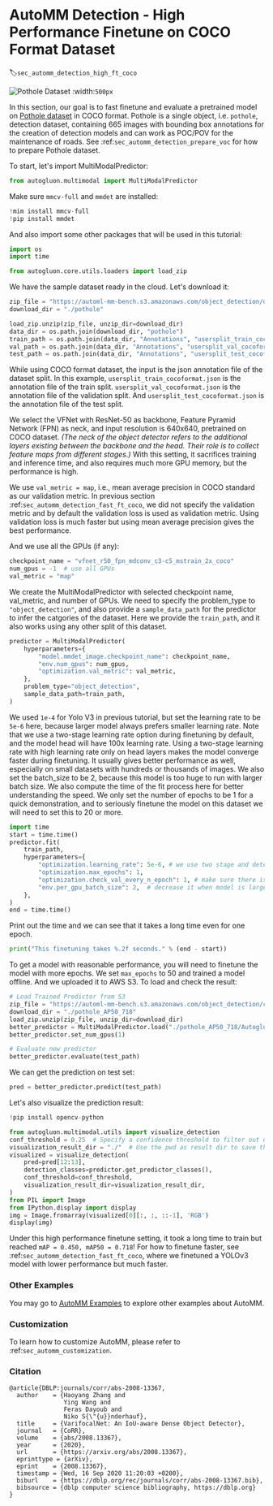 # AutoMM Detection - High Performance Finetune on COCO Format Dataset
:label:`sec_automm_detection_high_ft_coco`

![Pothole Dataset](https://automl-mm-bench.s3.amazonaws.com/object_detection/example_image/pothole144_gt.jpg)
:width:`500px`

In this section, our goal is to fast finetune and evaluate a pretrained model 
on [Pothole dataset](https://www.kaggle.com/datasets/andrewmvd/pothole-detection) in COCO format.
Pothole is a single object, i.e. `pothole`, detection dataset, containing 665 images with bounding box annotations
for the creation of detection models and can work as POC/POV for the maintenance of roads.
See :ref:`sec_automm_detection_prepare_voc` for how to prepare Pothole dataset.

To start, let's import MultiModalPredictor:

```python .input
from autogluon.multimodal import MultiModalPredictor
```

Make sure `mmcv-full` and `mmdet` are installed:
```python .input
!mim install mmcv-full
!pip install mmdet
```

And also import some other packages that will be used in this tutorial:

```python .input
import os
import time

from autogluon.core.utils.loaders import load_zip
```

We have the sample dataset ready in the cloud. Let's download it:

```python .input
zip_file = "https://automl-mm-bench.s3.amazonaws.com/object_detection/dataset/pothole.zip"
download_dir = "./pothole"

load_zip.unzip(zip_file, unzip_dir=download_dir)
data_dir = os.path.join(download_dir, "pothole")
train_path = os.path.join(data_dir, "Annotations", "usersplit_train_cocoformat.json")
val_path = os.path.join(data_dir, "Annotations", "usersplit_val_cocoformat.json")
test_path = os.path.join(data_dir, "Annotations", "usersplit_test_cocoformat.json")
```

While using COCO format dataset, the input is the json annotation file of the dataset split.
In this example, `usersplit_train_cocoformat.json` is the annotation file of the train split.
`usersplit_val_cocoformat.json` is the annotation file of the validation split.
And `usersplit_test_cocoformat.json` is the annotation file of the test split.

We select the VFNet with ResNet-50 as backbone, Feature Pyramid Network (FPN) as neck,
and input resolution is 640x640, pretrained on COCO dataset.
*(The neck of the object detector refers to the additional layers existing between the backbone and the head. 
Their role is to collect feature maps from different stages.)*
With this setting, it sacrifices training and inference time,
and also requires much more GPU memory,
but the performance is high. 

We use `val_metric = map`, i.e., mean average precision in COCO standard as our validation metric.
In previous section :ref:`sec_automm_detection_fast_ft_coco`,
we did not specify the validation metric and by default the validation loss is used as validation metric.
Using validation loss is much faster but using mean average precision gives the best performance.

And we use all the GPUs (if any):

```python .input
checkpoint_name = "vfnet_r50_fpn_mdconv_c3-c5_mstrain_2x_coco"
num_gpus = -1  # use all GPUs
val_metric = "map"
```

We create the MultiModalPredictor with selected checkpoint name, val_metric, and number of GPUs.
We need to specify the problem_type to `"object_detection"`,
and also provide a `sample_data_path` for the predictor to infer the catgories of the dataset.
Here we provide the `train_path`, and it also works using any other split of this dataset.

```python .input
predictor = MultiModalPredictor(
    hyperparameters={
        "model.mmdet_image.checkpoint_name": checkpoint_name,
        "env.num_gpus": num_gpus,
        "optimization.val_metric": val_metric,
    },
    problem_type="object_detection",
    sample_data_path=train_path,
)
```

We used `1e-4` for Yolo V3 in previous tutorial, 
but set the learning rate to be `5e-6` here, 
because larger model always prefers smaller learning rate.
Note that we use a two-stage learning rate option during finetuning by default,
and the model head will have 100x learning rate.
Using a two-stage learning rate with high learning rate only on head layers makes
the model converge faster during finetuning. It usually gives better performance as well,
especially on small datasets with hundreds or thousands of images.
We also set the batch_size to be 2, because this model is too huge to run with larger batch size.
We also compute the time of the fit process here for better understanding the speed.
We only set the number of epochs to be 1 for a quick demonstration, 
and to seriously finetune the model on this dataset we will need to set this to 20 or more.

```python .input
import time
start = time.time()
predictor.fit(
    train_path,
    hyperparameters={
        "optimization.learning_rate": 5e-6, # we use two stage and detection head has 100x lr
        "optimization.max_epochs": 1,
        "optimization.check_val_every_n_epoch": 1, # make sure there is at least one validation
        "env.per_gpu_batch_size": 2,  # decrease it when model is large
    },
)
end = time.time()
```

Print out the time and we can see that it takes a long time even for one epoch.

```python .input
print("This finetuning takes %.2f seconds." % (end - start))
```

To get a model with reasonable performance, you will need to finetune the model with more epochs.
We set `max_epochs` to 50 and trained a model offline. And we uploaded it to AWS S3. 
To load and check the result:

```python .input
# Load Trained Predictor from S3
zip_file = "https://automl-mm-bench.s3.amazonaws.com/object_detection/checkpoints/pothole_AP50_718.zip"
download_dir = "./pothole_AP50_718"
load_zip.unzip(zip_file, unzip_dir=download_dir)
better_predictor = MultiModalPredictor.load("./pothole_AP50_718/AutogluonModels/ag-20221123_021130")
better_predictor.set_num_gpus(1)

# Evaluate new predictor
better_predictor.evaluate(test_path)
```

We can get the prediction on test set:

```python .input
pred = better_predictor.predict(test_path)
```

Let's also visualize the prediction result:

```python .input
!pip install opencv-python
```

```python .input
from autogluon.multimodal.utils import visualize_detection
conf_threshold = 0.25  # Specify a confidence threshold to filter out unwanted boxes
visualization_result_dir = "./"  # Use the pwd as result dir to save the visualized image
visualized = visualize_detection(
    pred=pred[12:13],
    detection_classes=predictor.get_predictor_classes(),
    conf_threshold=conf_threshold,
    visualization_result_dir=visualization_result_dir,
)
from PIL import Image
from IPython.display import display
img = Image.fromarray(visualized[0][:, :, ::-1], 'RGB')
display(img)
```

Under this high performance finetune setting, it took a long time to train but reached `mAP = 0.450, mAP50 = 0.718`!
For how to finetune faster,
see :ref:`sec_automm_detection_fast_ft_coco`, where we finetuned a YOLOv3 model with lower
performance but much faster.

### Other Examples

You may go to [AutoMM Examples](https://github.com/autogluon/autogluon/tree/master/examples/automm) to explore other examples about AutoMM.

### Customization
To learn how to customize AutoMM, please refer to :ref:`sec_automm_customization`.

### Citation

```
@article{DBLP:journals/corr/abs-2008-13367,
  author    = {Haoyang Zhang and
               Ying Wang and
               Feras Dayoub and
               Niko S{\"{u}}nderhauf},
  title     = {VarifocalNet: An IoU-aware Dense Object Detector},
  journal   = {CoRR},
  volume    = {abs/2008.13367},
  year      = {2020},
  url       = {https://arxiv.org/abs/2008.13367},
  eprinttype = {arXiv},
  eprint    = {2008.13367},
  timestamp = {Wed, 16 Sep 2020 11:20:03 +0200},
  biburl    = {https://dblp.org/rec/journals/corr/abs-2008-13367.bib},
  bibsource = {dblp computer science bibliography, https://dblp.org}
}
```
